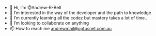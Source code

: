 - 👋 Hi, I’m @Andrew-R-Bell
- 👀 I’m interested in the way of the developer and the path to knowledge
- 🌱 I’m currently learning all the codez but mastery takes a lot of time..
- 💞️ I’m looking to collaborate on anything
- 📫 How to reach me andrewmail@optusnet.com.au

<!---
Andyzcode/Andyzcode is a ✨ special ✨ repository because its `README.md` (this file) appears on your GitHub profile.
You can click the Preview link to take a look at your changes.
--->

